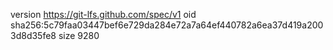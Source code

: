 version https://git-lfs.github.com/spec/v1
oid sha256:5c79faa03447bef6e729da284e72a7a64ef440782a6ea37d419a2003d8d35fe8
size 9280
